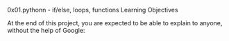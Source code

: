 
0x01.pythonn - if/else, loops, functions
Learning Objectives

At the end of this project, you are expected to be able to explain to anyone, without the help of Google:
